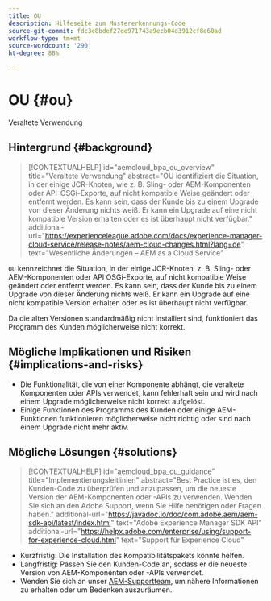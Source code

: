 ```yaml
---
title: OU
description: Hilfeseite zum Mustererkennungs-Code
source-git-commit: fdc3e8bdef27de971743a9ecb04d3912cf8e60ad
workflow-type: tm+mt
source-wordcount: '290'
ht-degree: 88%

---
```


# OU {#ou}

Veraltete Verwendung

## Hintergrund {#background}

>[!CONTEXTUALHELP]
>id="aemcloud_bpa_ou_overview"
>title="Veraltete Verwendung"
>abstract="OU identifiziert die Situation, in der einige JCR-Knoten, wie z. B. Sling- oder AEM-Komponenten oder API-OSGi-Exporte, auf nicht kompatible Weise geändert oder entfernt werden. Es kann sein, dass der Kunde bis zu einem Upgrade von dieser Änderung nichts weiß. Er kann ein Upgrade auf eine nicht kompatible Version erhalten oder es ist überhaupt nicht verfügbar."
>additional-url="https://experienceleague.adobe.com/docs/experience-manager-cloud-service/release-notes/aem-cloud-changes.html?lang=de" text="Wesentliche Änderungen – AEM as a Cloud Service"

`OU` kennzeichnet die Situation, in der einige JCR-Knoten, z. B. Sling- oder AEM-Komponenten oder API OSGi-Exporte, auf nicht kompatible Weise geändert oder entfernt werden. Es kann sein, dass der Kunde bis zu einem Upgrade von dieser Änderung nichts weiß. Er kann ein Upgrade auf eine nicht kompatible Version erhalten oder es ist überhaupt nicht verfügbar.

Da die alten Versionen standardmäßig nicht installiert sind, funktioniert das Programm des Kunden möglicherweise nicht korrekt.

## Mögliche Implikationen und Risiken {#implications-and-risks}

* Die Funktionalität, die von einer Komponente abhängt, die veraltete Komponenten oder APIs verwendet, kann fehlerhaft sein und wird nach einem Upgrade möglicherweise nicht korrekt aufgelöst.
* Einige Funktionen des Programms des Kunden oder einige AEM-Funktionen funktionieren möglicherweise nicht richtig oder sind nach einem Upgrade nicht mehr aktiv.

## Mögliche Lösungen {#solutions}

>[!CONTEXTUALHELP]
>id="aemcloud_bpa_ou_guidance"
>title="Implementierungsleitlinien"
>abstract="Best Practice ist es, den Kunden-Code zu überprüfen und anzupassen, um die neueste Version der AEM-Komponenten oder -APIs zu verwenden. Wenden Sie sich an den Adobe Support, wenn Sie Hilfe benötigen oder Fragen haben."
>additional-url="https://javadoc.io/doc/com.adobe.aem/aem-sdk-api/latest/index.html" text="Adobe Experience Manager SDK API"
>additional-url="https://helpx.adobe.com/enterprise/using/support-for-experience-cloud.html" text="Support für Experience Cloud"

* Kurzfristig: Die Installation des Kompatibilitätspakets könnte helfen.
* Langfristig: Passen Sie den Kunden-Code an, sodass er die neueste Version von AEM-Komponenten oder -APIs verwendet.
* Wenden Sie sich an unser [AEM-Supportteam](https://helpx.adobe.com/de/enterprise/using/support-for-experience-cloud.html), um nähere Informationen zu erhalten oder um Bedenken auszuräumen.

